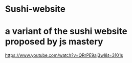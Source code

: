 # Sushi-website


# a variant of the sushi website proposed by js mastery
https://www.youtube.com/watch?v=QRrPE9aj3wI&t=3101s
